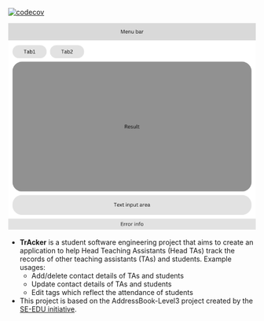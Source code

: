 [![codecov](https://codecov.io/gh/AY2324S2-CS2103T-T11-4/tp/graph/badge.svg?token=YS8FHD1IQM)](https://codecov.io/gh/AY2324S2-CS2103T-T11-4/tp)

![Ui](docs/images/Ui.png)

* **TrAcker** is a student software engineering project that aims to create an application to help Head Teaching 
  Assistants (Head TAs) track the records of other teaching assistants (TAs) and students.
  Example usages:
  * Add/delete contact details of TAs and students
  * Update contact details of TAs and students
  * Edit tags which reflect the attendance of students
* This project is based on the AddressBook-Level3 project created by the [SE-EDU initiative](https://se-education.org).